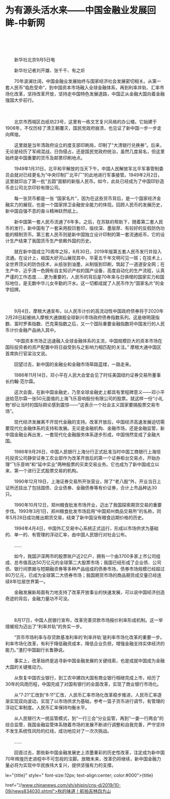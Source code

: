 # 为有源头活水来——中国金融业发展回眸-中新网

　　

　　

　　新华社北京9月5日电 

　　新华社记者刘开雄、张千千、有之炘

　　70年波澜壮阔，中国金融业发展始终与国家经济社会发展密切相关。从第一套人民币“临危受命”，到中国资本市场融入全球金融体系，再到利率并轨、汇率市场化改革，坚持改革开放，坚持走中国特色发展道路，中国正从金融大国向着金融强国大步前行。

　　

　　北京市西城区白纸坊23号，这里有一栋文艺复兴风格的办公楼。它始建于1908年，不仅历经了清王朝覆灭，国民党政府崩溃，也见证了新中国一步一步走向辉煌。

　　这里就是当年清政府设立的度支部印刷局，印制了“大清银行兑换券”。后来，无论是经历了军阀混战，日伪侵占，还是国民党政府统治，虽然几度易名，但这里始终是中国重要的货币及邮票印刷地点。

　　1949年1月31日，北平和平解放的当天下午，中国人民解放军北平军事管制委员会就对已经更名为“中央印制厂北平厂”的此地进行军事接管。1949年2月2日，这里就印出了第一批“五圆”面额的新版人民币。如今，此处已经成为了中国印钞造币总公司北京印钞有限公司。

　　每一张货币都是一张 “国家名片”，因为在这些货币背后，是一个国家经济金融实力的展现，也是一个国家捍卫金融安全能力的体现。回顾人民币的发展历史，新中国自强不息的奋斗精神跃然纸上。

　　新中国第一套人民币流通了6年多。之后，在苏联的帮助下，随着第二套人民币的发行，新中国有了一套采用胶凹套印，版纹深、墨层厚、有较好的反假防伪功能的精制货币。第三套人民币则是新中国独立设计印制的第一套流通纸币，它的设计生产结束了我国货币生产依赖外国的历史。

　　就在新中国成立70周年之际，8月30日，2019年版第五套人民币发行并投入流通。在设计上，祖国大好河山展现其中，华夏五千年文明可见一斑；在技术上，全世界顶尖的防伪技术，从纸张到油墨，从制版到印刷，筑起了一道道安全网；在生产中，近乎清一色拥有自主知识产权的国产设备，高度自动化的生产流程，认真严谨的工作态度……更为重要的，人民币的背后是70年来与日俱增的国家实力和国际地位，是无数中华儿女辛勤的汗水。这一切都成就了人民币作为“国家名片”的金字招牌。

　　

　　9月4日，摩根大通宣布，以人民币计价的高流动性中国政府债券将于2020年2月28日起被纳入摩根大通旗舰全球新兴市场政府债券指数系列。这是继明晟指数、富时罗素指数、巴克莱指数之后，又一个国际重要金融指数将中国发行的人民币计价金融产品纳入其中。

　　“中国资本市场正迅速融入全球金融体系的主流，中国规模巨大的资本市场在国际投资者的资产配置中将日益受到与之影响力相匹配的关注。” 摩根大通中国区首席执行官梁治文说。

　　回望过去，新中国的金融业和金融市场筚路蓝缕，一路走来。

　　1986年11月14日，邓小平在人民大会堂会见了时任美国纽约证券交易所董事长约翰·范尔霖。

　　这次会面，在新中国金融史，乃至全球金融史上都具有里程碑意义——邓小平送给范尔霖一张50元面值的上海飞乐音响股份有限公司的股票。就这样一份“小礼物”却让当时的国际舆论感到震惊——“这表示一个社会主义国家要搞股票交易市场”。

　　现代经济发展离不开现代金融的支持。改革开放后，中国经济高速发展迫切需要现代化金融体系的支持和发展。无论是金融机构、金融市场，还是金融监管，新中国金融业再出发，一套现代化金融服务体系逐步形成，中国悄然变成了金融大国。

　　1986年9月26日，中国人民银行上海分行正式批准当时中国工商银行上海信托投资公司静安证券工农业部作为改革开放后的第一个证券柜台交易点，开始办理“飞乐音响”和“延中实业”两种股票的买卖交易业务。它也成为了新中国成立以来，第一个进行正式股票交易的机构。

　　1990年12月19日，上海证券交易所开张营业，除了“老八股”外，开业当日上证所还挂出了包括国债、企业债券、金融债券等有价证券，合计上市品种达30只。

　　1990年10月12日，郑州粮食批发市场开业，迈出了我国探索期货交易的重要步伐。1993年3月1日，郑州粮食批发市场启用“中国郑州商品交易所”的名称，同年5月28日成功推出期货交易，结束了新中国没有粮食远期价格的历史。

　　1994年4月4日，中国外汇交易中心系统正式运行，形成以市场供求为基础的、单一的、有管理的浮动汇率，由中国人民银行对社会公布。

　　……

　　如今，我国沪深两市的股票账户近2亿户，拥有一个由3700多家上市公司组成、总市值高达50万亿元的全球第二大股票市场；我国已经形成了企业债、公司债、银行间票据与短期融资券等多种产品组成的债券市场，债券市场规模已经超过80万亿元，已成为全球第二大债券市场；我国期货市场的商品期货成交量已经连续8年位居世界第一。

　　金融发展新局面有力地支持了改革开放事业的快速发展，可以说中国经济创造奇迹的背后，金融力量功不可没。

　　

　　8月17日，中国人民银行宣布，改革完善贷款市场报价利率形成机制。这一举措被视为迈出了“利率并轨”的务实一步。

　　“货币市场利率与存贷款基准利率的‘利率并轨’是利率市场化改革的重要一步。利率市场化改革，有利于降低融资成本，降低企业负担，增强金融支持实体经济的能力。”渣打中国副行长鲁静说。

　　事实上，改革始终是追寻新中国金融发展的关键线索，也是成就中国成为金融大国的关键推动力。

　　从恢复中国农业银行，到工农中建四大国有商业银行相继完成上市，经历了30年的风雨历程，中国完成了对国有银行的全面改革，实现了商业银行市场化。

　　从“7·21”汇改到“8·11”汇改，人民币汇率市场化改革稳步推进，人民币汇率逐渐实现双向波动，实现了以市场供求为基础，参考一篮子货币进行调节，有管理的浮动汇率制度。人民币汇率保持均衡水平。

　　从人民银行大一统监管模式，到“一行三会”分业监管，再到“一委一行两会”的综合监管，我国金融监管体系随着市场的发展不断进行调整和自我完善，严守坚持不发生系统性风险的红线，成功地应对了一次次挑战。

　　……

　　回首过去，那些新中国金融发展史上浓墨重彩的历史性改革，注定成为新中国70年辉煌历史进程中不可忽视的注脚。放眼未来，改革仍将继续，新中国金融力量必将为实现中华民族伟大复兴，提供坚强有力的支撑。

le="{title}" style=" font-size:12px; text-align:center; color:#000">{title}

href="//www.chinanews.com/sh/shipin/cns-d/2019/10-09/news834030.shtml">秋的味道！航拍吉林四方山
